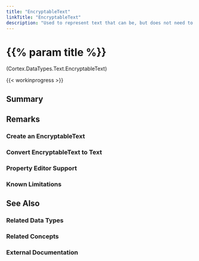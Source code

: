 ```yaml
---
title: "EncryptableText"
linkTitle: "EncryptableText"
description: "Used to represent text that can be, but does not need to be encrypted."
---
```


# {{% param title %}}

<p class="namespace">(Cortex.DataTypes.Text.EncryptableText)</p>

{{< workinprogress >}}

## Summary

## Remarks

### Create an EncryptableText

### Convert EncryptableText to Text

### Property Editor Support

### Known Limitations

## See Also

### Related Data Types

### Related Concepts

### External Documentation
